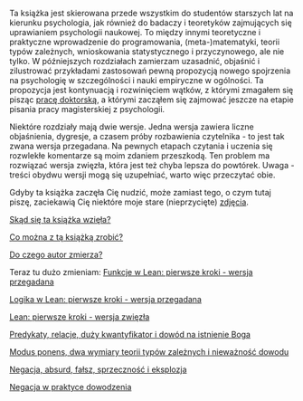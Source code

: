 Ta książka jest skierowana przede wszystkim do studentów starszych lat na kierunku psychologia, jak
również do badaczy i teoretyków zajmujących się uprawianiem psychologii naukowej. To między innymi
teoretyczne i praktyczne wprowadzenie do programowania, (meta-)matematyki, teorii typów zależnych,
wnioskowania statystycznego i przyczynowego, ale nie tylko. W późniejszych rozdziałach zamierzam
uzasadnić, objaśnić i zilustrować przykładami zastosowań pewną propozycją nowego spojrzenia na
psychologię w szczególności i nauki empiryczne w ogólności. Ta propozycja jest kontynuacją i
rozwinięciem wątków, z którymi zmagałem się pisząc [pracę
doktorską](./rozdzialy/praca_doktorska.pdf), a którymi zacząłem się zajmować jeszcze na etapie
pisania pracy magisterskiej z psychologii.

Niektóre rozdziały mają dwie wersje. Jedna wersja zawiera liczne objaśnienia, dygresje, a czasem
próby rozbawienia czytelnika - to jest tak zwana wersja przegadana. Na pewnych etapach czytania i
uczenia się rozwlekłe komentarze są moim zdaniem przeszkodą. Ten problem ma rozwiązać wersja
zwięzła, która jest też chyba lepsza do powtórek. Uwaga - treści obydwu wersji mogą się uzupełniać,
warto więc przeczytać obie.

Gdyby ta książka zaczęła Cię nudzić, może zamiast tego, o czym tutaj piszę, zaciekawią Cię niektóre
moje stare (nieprzycięte)
[zdjęcia](https://www.dropbox.com/scl/fo/xup62948bbrropjdz0phk/AMfkFdVX0WA0vziZ3lt3Xfo?rlkey=ks43vvthysqgclyashp16kxbt&st=lw3vnxqy&dl=0).

[Skąd się ta książka wzięła?](./rozdzialy/00_Wprowadzenie.md)

[Co można z tą książką zrobić?](./rozdzialy/01_Jak_sie_uczyc.md)

[Do czego autor zmierza?](./rozdzialy/02_Cel.md)

Teraz tu dużo zmieniam: [Funkcje w Lean: pierwsze kroki - wersja przegadana](./rozdzialy/03_Funkcje_w_Lean.md)

[Logika w Lean: pierwsze kroki - wersja przegadana](./02_Logika_w_Lean.md)

[Lean: pierwsze kroki - wersja zwięzła](./01z_Funkcje_i_Logika_w_Lean.md)

[Predykaty, relacje, duży kwantyfikator i dowód na istnienie Boga](./03_Predykaty.md)

[Modus ponens, dwa wymiary teorii typów zależnych i nieważność dowodu](./04_Modus_Ponens_Niewaznosc_Dowodu.md)

[Negacja, absurd, fałsz, sprzeczność i eksplozja](./05_Negacja.md)

[Negacja w praktyce dowodzenia](./051_Negacja_w_praktyce.md)
